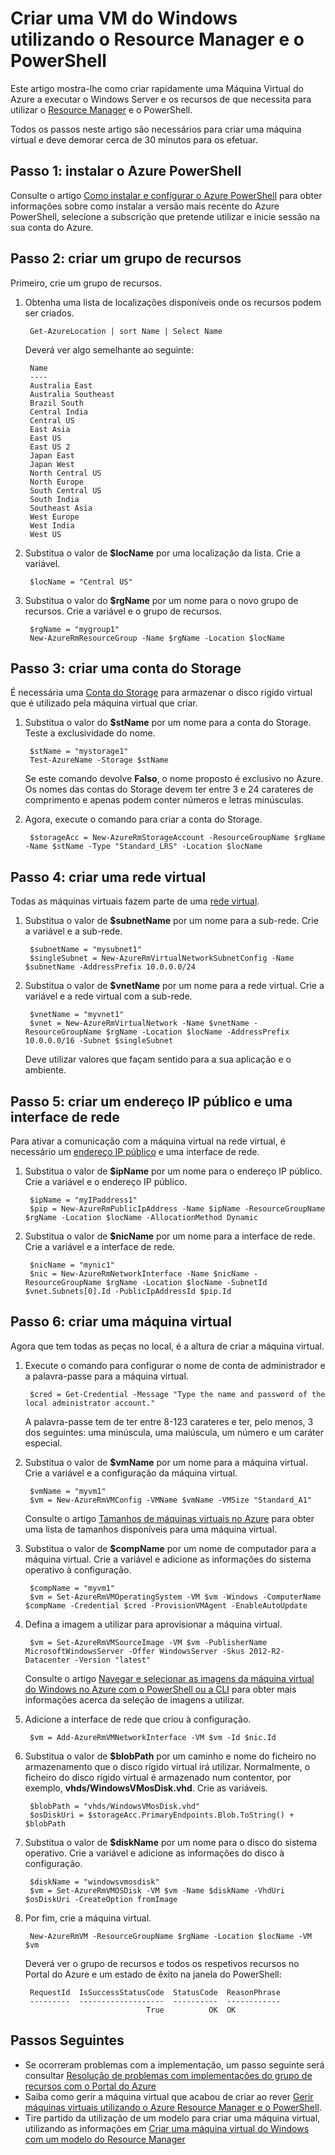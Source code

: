 <properties
    pageTitle="Criar uma VM do Azure com o PowerShell | Microsoft Azure"
    description="Utilize o Azure PowerShell e o Azure Resource Manager para criar facilmente uma nova VM com o Windows Server."
    services="virtual-machines-windows"
    documentationCenter=""
    authors="davidmu1"
    manager="timlt"
    editor=""
    tags="azure-resource-manager"/>

<tags
    ms.service="virtual-machines-windows"
    ms.workload="na"
    ms.tgt_pltfrm="na"
    ms.devlang="na"
    ms.topic="get-started-article"
    ms.date="05/02/2016"
    ms.author="davidmu"/>

# Criar uma VM do Windows utilizando o Resource Manager e o PowerShell

Este artigo mostra-lhe como criar rapidamente uma Máquina Virtual do Azure a executar o Windows Server e os recursos de que necessita para utilizar o [Resource Manager](../resource-group-overview.md) e o PowerShell. 

Todos os passos neste artigo são necessários para criar uma máquina virtual e deve demorar cerca de 30 minutos para os efetuar.

## Passo 1: instalar o Azure PowerShell

Consulte o artigo [Como instalar e configurar o Azure PowerShell](../powershell-install-configure.md) para obter informações sobre como instalar a versão mais recente do Azure PowerShell, selecione a subscrição que pretende utilizar e inicie sessão na sua conta do Azure.
        
## Passo 2: criar um grupo de recursos

Primeiro, crie um grupo de recursos.

1. Obtenha uma lista de localizações disponíveis onde os recursos podem ser criados.

        Get-AzureLocation | sort Name | Select Name
        
    Deverá ver algo semelhante ao seguinte:
    
        Name
        ----
        Australia East
        Australia Southeast
        Brazil South
        Central India
        Central US
        East Asia
        East US
        East US 2
        Japan East
        Japan West
        North Central US
        North Europe
        South Central US
        South India
        Southeast Asia
        West Europe
        West India
        West US

2. Substitua o valor de **$locName** por uma localização da lista. Crie a variável.

        $locName = "Central US"
        
3. Substitua o valor do **$rgName** por um nome para o novo grupo de recursos. Crie a variável e o grupo de recursos.

        $rgName = "mygroup1"
        New-AzureRmResourceGroup -Name $rgName -Location $locName
    
## Passo 3: criar uma conta do Storage

É necessária uma [Conta do Storage](../storage/storage-introduction.md) para armazenar o disco rígido virtual que é utilizado pela máquina virtual que criar.

1. Substitua o valor do **$stName** por um nome para a conta do Storage. Teste a exclusividade do nome.

        $stName = "mystorage1"
        Test-AzureName -Storage $stName

    Se este comando devolve **Falso**, o nome proposto é exclusivo no Azure. Os nomes das contas do Storage devem ter entre 3 e 24 carateres de comprimento e apenas podem conter números e letras minúsculas.
    
2. Agora, execute o comando para criar a conta do Storage.
    
        $storageAcc = New-AzureRmStorageAccount -ResourceGroupName $rgName -Name $stName -Type "Standard_LRS" -Location $locName
        
## Passo 4: criar uma rede virtual

Todas as máquinas virtuais fazem parte de uma [rede virtual](../virtual-network/virtual-networks-overview.md).

1. Substitua o valor de **$subnetName** por um nome para a sub-rede. Crie a variável e a sub-rede.
        
        $subnetName = "mysubnet1"
        $singleSubnet = New-AzureRmVirtualNetworkSubnetConfig -Name $subnetName -AddressPrefix 10.0.0.0/24
        
2. Substitua o valor de **$vnetName** por um nome para a rede virtual. Crie a variável e a rede virtual com a sub-rede.

        $vnetName = "myvnet1"
        $vnet = New-AzureRmVirtualNetwork -Name $vnetName -ResourceGroupName $rgName -Location $locName -AddressPrefix 10.0.0.0/16 -Subnet $singleSubnet
        
    Deve utilizar valores que façam sentido para a sua aplicação e o ambiente.
        
## Passo 5: criar um endereço IP público e uma interface de rede

Para ativar a comunicação com a máquina virtual na rede virtual, é necessário um [endereço IP público](../virtual-network/virtual-network-ip-addresses-overview-arm.md) e uma interface de rede.

1. Substitua o valor de **$ipName** por um nome para o endereço IP público. Crie a variável e o endereço IP público.

        $ipName = "myIPaddress1"
        $pip = New-AzureRmPublicIpAddress -Name $ipName -ResourceGroupName $rgName -Location $locName -AllocationMethod Dynamic
        
2. Substitua o valor de **$nicName** por um nome para a interface de rede. Crie a variável e a interface de rede.

        $nicName = "mynic1"
        $nic = New-AzureRmNetworkInterface -Name $nicName -ResourceGroupName $rgName -Location $locName -SubnetId $vnet.Subnets[0].Id -PublicIpAddressId $pip.Id
        
## Passo 6: criar uma máquina virtual

Agora que tem todas as peças no local, é a altura de criar a máquina virtual.

1. Execute o comando para configurar o nome de conta de administrador e a palavra-passe para a máquina virtual.

        $cred = Get-Credential -Message "Type the name and password of the local administrator account."
        
    A palavra-passe tem de ter entre 8-123 carateres e ter, pelo menos, 3 dos seguintes: uma minúscula, uma maiúscula, um número e um caráter especial. 
        
2. Substitua o valor de **$vmName** por um nome para a máquina virtual. Crie a variável e a configuração da máquina virtual.

        $vmName = "myvm1"
        $vm = New-AzureRmVMConfig -VMName $vmName -VMSize "Standard_A1"
        
    Consulte o artigo [Tamanhos de máquinas virtuais no Azure](virtual-machines-windows-sizes.md) para obter uma lista de tamanhos disponíveis para uma máquina virtual.
    
3. Substitua o valor de **$compName** por um nome de computador para a máquina virtual. Crie a variável e adicione as informações do sistema operativo à configuração.

        $compName = "myvm1"
        $vm = Set-AzureRmVMOperatingSystem -VM $vm -Windows -ComputerName $compName -Credential $cred -ProvisionVMAgent -EnableAutoUpdate
        
4. Defina a imagem a utilizar para aprovisionar a máquina virtual. 

        $vm = Set-AzureRmVMSourceImage -VM $vm -PublisherName MicrosoftWindowsServer -Offer WindowsServer -Skus 2012-R2-Datacenter -Version "latest"
        
    Consulte o artigo [Navegar e selecionar as imagens da máquina virtual do Windows no Azure com o PowerShell ou a CLI](virtual-machines-windows-cli-ps-findimage.md) para obter mais informações acerca da seleção de imagens a utilizar.
        
5. Adicione a interface de rede que criou à configuração.

        $vm = Add-AzureRmVMNetworkInterface -VM $vm -Id $nic.Id
        
6. Substitua o valor de **$blobPath** por um caminho e nome do ficheiro no armazenamento que o disco rígido virtual irá utilizar. Normalmente, o ficheiro do disco rígido virtual é armazenado num contentor, por exemplo, **vhds/WindowsVMosDisk.vhd**. Crie as variáveis.

        $blobPath = "vhds/WindowsVMosDisk.vhd"
        $osDiskUri = $storageAcc.PrimaryEndpoints.Blob.ToString() + $blobPath
        
7. Substitua o valor de **$diskName** por um nome para o disco do sistema operativo. Crie a variável e adicione as informações do disco à configuração.

        $diskName = "windowsvmosdisk"
        $vm = Set-AzureRmVMOSDisk -VM $vm -Name $diskName -VhdUri $osDiskUri -CreateOption fromImage
        
8. Por fim, crie a máquina virtual.

        New-AzureRmVM -ResourceGroupName $rgName -Location $locName -VM $vm

    Deverá ver o grupo de recursos e todos os respetivos recursos no Portal do Azure e um estado de êxito na janela do PowerShell:

        RequestId  IsSuccessStatusCode  StatusCode  ReasonPhrase
        ---------  -------------------  ----------  ------------
                                  True          OK  OK
                                  
## Passos Seguintes

- Se ocorreram problemas com a implementação, um passo seguinte será consultar [Resolução de problemas com implementações do grupo de recursos com o Portal do Azure](../resource-manager-troubleshoot-deployments-portal.md)
- Saiba como gerir a máquina virtual que acabou de criar ao rever [Gerir máquinas virtuais utilizando o Azure Resource Manager e o PowerShell](virtual-machines-windows-ps-manage.md).
- Tire partido da utilização de um modelo para criar uma máquina virtual, utilizando as informações em [Criar uma máquina virtual do Windows com um modelo do Resource Manager](virtual-machines-windows-ps-template.md)



<!--HONumber=Jun16_HO2-->


